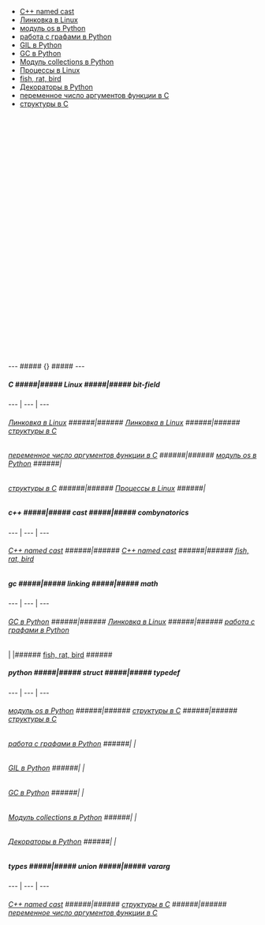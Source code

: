 <link rel="stylesheet" type="text/css" href="solarized-dark.css" />

* [C++ named cast](https://pimiento.github.io/cast.html "C++ named cast")
* [Линковка в Linux](https://pimiento.github.io/linkers.html "Линковка в Linux")
* [модуль os в Python](https://pimiento.github.io/python_os.html "модуль os в Python")
* [работа с графами в Python](https://pimiento.github.io/python_graphs.html "работа с графами в Python")
* [GIL в Python](https://pimiento.github.io/python_gil.html "GIL в Python")
* [GC в Python](https://pimiento.github.io/python_gc.html "GC в Python")
* [Модуль collections в Python](https://pimiento.github.io/python_collections.html "Модуль collections в Python")
* [Процессы в Linux](https://pimiento.github.io/processes.html "Процессы в Linux")
* [fish, rat, bird](https://pimiento.github.io/fish_rat_or_bird.html "fish, rat, bird")
* [Декораторы в Python](https://pimiento.github.io/decorators.html "Декораторы в Python")
* [переменное число аргументов функции в C](https://pimiento.github.io/c_varargs.html "переменное число аргументов функции в C")
* [структуры в C](https://pimiento.github.io/c_structures.html "структуры в C")
<div id="data-blank-field" style="height:500px"></div>
---
##### {} #####
---



##### C #####|##### Linux #####|##### bit-field #####
 --- | --- | --- 
###### [Линковка в Linux](https://pimiento.github.io/linkers.html "Линковка в Linux") ######|###### [Линковка в Linux](https://pimiento.github.io/linkers.html "Линковка в Linux") ######|###### [структуры в C](https://pimiento.github.io/c_structures.html "структуры в C") ######
###### [переменное число аргументов функции в C](https://pimiento.github.io/c_varargs.html "переменное число аргументов функции в C") ######|###### [модуль os в Python](https://pimiento.github.io/python_os.html "модуль os в Python") ######| 
###### [структуры в C](https://pimiento.github.io/c_structures.html "структуры в C") ######|###### [Процессы в Linux](https://pimiento.github.io/processes.html "Процессы в Linux") ######| 



##### c++ #####|##### cast #####|##### combynatorics #####
 --- | --- | --- 
###### [C++ named cast](https://pimiento.github.io/cast.html "C++ named cast") ######|###### [C++ named cast](https://pimiento.github.io/cast.html "C++ named cast") ######|###### [fish, rat, bird](https://pimiento.github.io/fish_rat_or_bird.html "fish, rat, bird") ######



##### gc #####|##### linking #####|##### math #####
 --- | --- | --- 
###### [GC в Python](https://pimiento.github.io/python_gc.html "GC в Python") ######|###### [Линковка в Linux](https://pimiento.github.io/linkers.html "Линковка в Linux") ######|###### [работа с графами в Python](https://pimiento.github.io/python_graphs.html "работа с графами в Python") ######
 | |###### [fish, rat, bird](https://pimiento.github.io/fish_rat_or_bird.html "fish, rat, bird") ######



##### python #####|##### struct #####|##### typedef #####
 --- | --- | --- 
###### [модуль os в Python](https://pimiento.github.io/python_os.html "модуль os в Python") ######|###### [структуры в C](https://pimiento.github.io/c_structures.html "структуры в C") ######|###### [структуры в C](https://pimiento.github.io/c_structures.html "структуры в C") ######
###### [работа с графами в Python](https://pimiento.github.io/python_graphs.html "работа с графами в Python") ######| | 
###### [GIL в Python](https://pimiento.github.io/python_gil.html "GIL в Python") ######| | 
###### [GC в Python](https://pimiento.github.io/python_gc.html "GC в Python") ######| | 
###### [Модуль collections в Python](https://pimiento.github.io/python_collections.html "Модуль collections в Python") ######| | 
###### [Декораторы в Python](https://pimiento.github.io/decorators.html "Декораторы в Python") ######| | 



##### types #####|##### union #####|##### vararg #####
 --- | --- | --- 
###### [C++ named cast](https://pimiento.github.io/cast.html "C++ named cast") ######|###### [структуры в C](https://pimiento.github.io/c_structures.html "структуры в C") ######|###### [переменное число аргументов функции в C](https://pimiento.github.io/c_varargs.html "переменное число аргументов функции в C") ######
